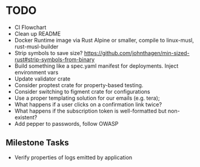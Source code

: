 # TODO

- CI Flowchart
- Clean up README
- Docker Runtime image via Rust Alpine or smaller, compile to linux-musl, rust-musl-builder
- Strip symbols to save size? <https://github.com/johnthagen/min-sized-rust#strip-symbols-from-binary>
- Build something like a spec.yaml manifest for deployments. Inject environment vars
- Update validator crate
- Consider proptest crate for property-based testing.
- Consider switching to figment crate for configurations
- Use a proper templating solution for our emails (e.g. tera);
- What happens if a user clicks on a confirmation link twice?
- What happens if the subscription token is well-formatted but non-existent?
- Add pepper to passwords, follow OWASP

## Milestone Tasks

- Verify properties of logs emitted by application
